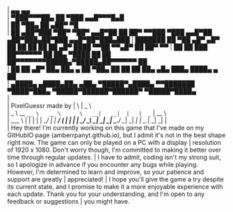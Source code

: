 |                 ▄▄                      ▄▄                                                              
|      ▀███▀▀▀██▄  ██                    ▀███   ▄▄█▀▀▀█▄█                                                  
|       ██   ▀██▄                         ██ ▄██▀     ▀█                                                  
|        ██   ▄██▀███ ▀██▀   ▀██▀ ▄▄█▀██   ██ ██▀       ▀▀███  ▀███   ▄▄█▀██ ▄██▀███▄██▀███ ▄▄█▀██▀███▄███ 
|         ███████   ██   ▀██ ▄█▀  ▄█▀   ██  ██ ██           ██    ██  ▄█▀   ████   ▀▀██   ▀▀▄█▀   ██ ██▀ ▀▀ 
|          ██        ██     ███    ██▀▀▀▀▀▀  ██ ██▄    ▀████ ██    ██  ██▀▀▀▀▀▀▀█████▄▀█████▄██▀▀▀▀▀▀ ██     
|           ██        ██   ▄█▀ ██▄  ██▄    ▄  ██ ▀██▄     ██  ██    ██  ██▄    ▄█▄   ███▄   ████▄    ▄ ██     
|         ▄████▄    ▄████▄██▄   ▄██▄ ▀█████▀▄████▄ ▀▀███████  ▀████▀███▄ ▀█████▀██████▀██████▀ ▀█████▀████▄   
|                                                                                                  
|         PixelGuessr made by
|           \                |                         _ \               
|          _ \    __ `__ \   __ \    _ \   __|   __|  |   |  _` |  __ \  
|         ___ \   |   |   |  |   |   __/  |     |     ___/  (   |  |   | 
|        _/    _\ _|  _|  _| _.__/  \___| _|    _|    _|    \__._| _|  _| 
|                                                                  
|       Hey there! I'm currently working on this game that I've made on my GitHubIO page (amberrpanyt.github.io), but I admit it's not in the best shape right now. The game can only be played on a PC with a display 
|       resolution of 1920 x 1080. Don't worry though, I'm committed to making it better over time through regular updates.
|       I have to admit, coding isn't my strong suit, so I apologize in advance if you encounter any bugs while playing. However, I'm determined to learn and improve, so your patience and support are greatly 
|       appreciated!
|       I hope you'll give the game a try despite its current state, and I promise to make it a more enjoyable experience with each update. Thank you for your understanding, and I'm open to any feedback or suggestions 
|       you might have.
